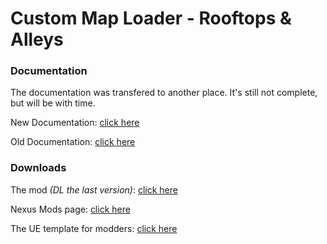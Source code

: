 # Custom Map Loader - Rooftops & Alleys

### Documentation

The documentation was transfered to another place. It's still not complete, but will be with time.

New Documentation: [click here](https://rna-modding.gitbook.io/doc/custom-maps/map-loaders/install-custom-maps-loader)

Old Documentation: [click here](https://github.com/LoulouNoLegend/CustomMapLoader-RooftopsAndAlleys/blob/7fa485ec5b4c2ce57a571eba360f691a117ec573/old_README.md)

### Downloads

The mod *(DL the last version)*: [click here](https://github.com/LoulouNoLegend/CustomMapLoader-RooftopsAndAlleys/releases)

Nexus Mods page: [click here](https://www.nexusmods.com/rooftopsandalleystheparkourgame/mods/28)

The UE template for modders: [click here](https://github.com/LoulouNoLegend/CustomMapLoader-RooftopsAndAlleys/releases/download/PB5/UE521-CustomMap-Template-V2.zip)
